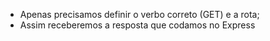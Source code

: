 * Apenas precisamos definir o verbo correto (GET) e a rota;
* Assim receberemos a resposta que codamos no Express